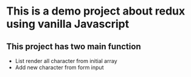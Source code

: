 # This is a demo project about redux using vanilla Javascript

## This project has two main function

- List render all character from initial array
- Add new character from form input
